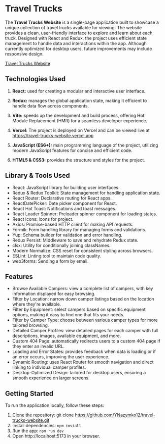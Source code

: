 # Travel Trucks

The **Travel Trucks Website** is a single-page application built to showcase a
unique collection of travel trucks available for viewing. The website provides a
clean, user-friendly interface to explore and learn about each truck. Designed
with React and Redux, the project uses efficient state management to handle data
and interactions within the app. Although currently optimized for desktop users,
future improvements may include responsive design.

[Travel Trucks Website](https://travel-trucks-website.vercel.app)

## Technologies Used

1. **React:** used for creating a modular and interactive user interface.

2. **Redux:** manages the global application state, making it efficient to
   handle data flow across components.

3. **Vite:** speeds up the development and build process, offering Hot Module
   Replacement (HMR) for a seamless developer experience.

4. **Vercel:** The project is deployed on Vercel and can be viewed live at
   https://travel-trucks-website.vercel.app

5. **JavaScript (ES6+):** main programming language of the project, utilizing
   modern JavaScript features for concise and efficient code.

6. **HTML5 & CSS3:** provides the structure and styles for the project.

## Library & Tools Used

- React: JavaScript library for building user interfaces.
- Redux & Redux Toolkit: State management for handling application state.
- React Router: Declarative routing for React apps.
- ReactDatePicker: Date picker component for React.
- React Hot Toast: Notifications and toast messages.
- React Loader Spinner: Preloader spinner component for loading states.
- React Icons: Icons for project.
- Axios: Promise-based HTTP client for making API requests.
- Formik: Form handling library for managing forms and validations.
- Yup: Schema builder for validation and error handling.
- Redux Persist: Middleware to save and rehydrate Redux state.
- clsx: Utility for conditionally joining classNames.
- Modern Normalize: CSS reset for consistent styling across browsers.
- ESLint: Linting tool to maintain code quality.
- web3forms: Sending a form by email.

## Features

- Browse Available Campers: view a complete list of campers, with key
  information displayed for easy browsing.
- Filter by Location: narrow down camper listings based on the location where
  they're available.
- Filter by Equipment: select campers based on specific equipment options,
  making it easy to find one that fits your needs.
- Filter by Camper Type: choose between various camper types for more tailored
  browsing.
- Detailed Camper Profiles: view detailed pages for each camper with full
  descriptions, images, available equipment, and more.
- Custom 404 Page: automatically redirects users to a custom 404 page if they
  enter an invalid URL.
- Loading and Error States: provides feedback when data is loading or if an
  error occurs, improving the user experience.
- Dynamic Routing: uses React Router for smooth navigation and direct linking to
  individual camper profiles.
- Desktop-Optimized Design: tailored for desktop users, ensuring a smooth
  experience on larger screens.

## Getting Started

To run the application locally, follow these steps:

1. Clone the repository: git clone
   https://github.com/YNazymko12/travel-trucks-website.git
2. Install dependencies: `npm install`
3. Run the app: `npm run dev`
4. Open http://localhost:5173 in your browser.
